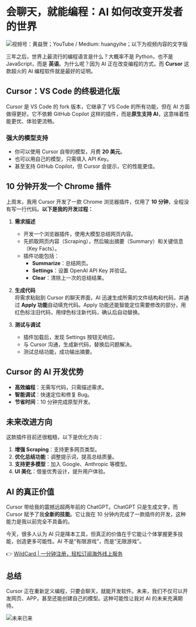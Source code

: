 # 会聊天，就能编程：AI 如何改变开发者的世界

![视频号：黄益贺；YouTube / Medium: huangyihe；以下为视频内容的文字版](https://bbtdd.com/img/9479527238860.webp)

三年之后，世界上最流行的编程语言是什么？大概率不是 Python，也不是 JavaScript，而是 **英语**。为什么呢？因为 AI 正在改变编程的方式，而 **Cursor** 这款超火的 AI 编程软件就是最好的证明。

## Cursor：VS Code 的终极进化版

Cursor 是 VS Code 的 fork 版本，它继承了 VS Code 的所有功能，但在 AI 方面做得更好。它不依赖 GitHub Copilot 这样的插件，而是**原生支持 AI**，这意味着性能更优、体验更流畅。

### 强大的模型支持  
- 你可以使用 Cursor 自带的模型，月费 **20 美元**。  
- 也可以用自己的模型，只需填入 API Key。  
- 甚至支持 GitHub Copilot，但 Cursor 会提示，它的性能更佳。  

## 10 分钟开发一个 Chrome 插件

上周末，我用 Cursor 开发了一款 Chrome 浏览器插件，仅用了 **10 分钟**，全程没有写一行代码。**以下是我的开发过程：**

1. **需求描述**  
   - 开发一个浏览器插件，使用大模型总结网页内容。  
   - 先抓取网页内容（Scraping），然后输出摘要（Summary）和关键信息（Key Facts）。  
   - 插件功能包括：  
     - **Summarize**：总结网页。  
     - **Settings**：设置 OpenAI API Key 并验证。  
     - **Clear**：清除上一次的总结结果。

2. **生成代码**  
   将需求粘贴到 Cursor 的聊天界面，AI 迅速生成所需的文件结构和代码，并通过 **Apply 功能**自动填充代码。Apply 功能还能智能定位需要修改的部分，用红色标注旧代码，用绿色标注新代码，确认后自动替换。

3. **测试与调试**  
   - 插件加载后，发现 Settings 按钮无响应。  
   - 与 Cursor 沟通，生成新代码，替换后问题解决。  
   - 测试总结功能，成功输出摘要。

## Cursor 的 AI 开发优势

- **高效编程**：无需写代码，只需描述需求。  
- **智能调试**：快速定位和修复 Bug。  
- **节省时间**：10 分钟完成原型开发。

## 未来改进方向  
这款插件目前还很粗糙，以下是优化方向：  
1. **增强 Scraping**：支持更多网页类型。  
2. **优化总结功能**：调整提示词，提高总结质量。  
3. **支持更多模型**：加入 Google、Anthropic 等模型。  
4. **UI 美化**：借鉴优秀设计，提升用户体验。  

## AI 的真正价值

Cursor 带给我的震撼远超两年前的 ChatGPT。ChatGPT 只是生成文字，而 Cursor 赋予了我**全新的技能**。它让我在 10 分钟内完成了一款插件的开发，这种能力是我以前完全不具备的。

今天，很多人认为 AI 只是降本工具，但真正的价值在于它能让个体掌握更多技能，创造更多可能性。AI 不是“有限游戏”，而是“无限游戏”。

👉 [WildCard | 一分钟注册，轻松订阅海外线上服务](https://bbtdd.com/WildCard)

## 总结

Cursor 正在重新定义编程，只要会聊天，就能开发软件。未来，我们不仅可以开发网页、APP，甚至还能创建自己的模型。这种可能性让我对 AI 的未来充满期待。

![未来已来](https://miro.medium.com/v2/resize:fit:640/format:webp/0*CKKN0A44B46dNl4t)